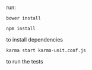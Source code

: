 run:

`bower install`

`npm install`

to install dependencies

`karma start karma-unit.conf.js`

to run the tests